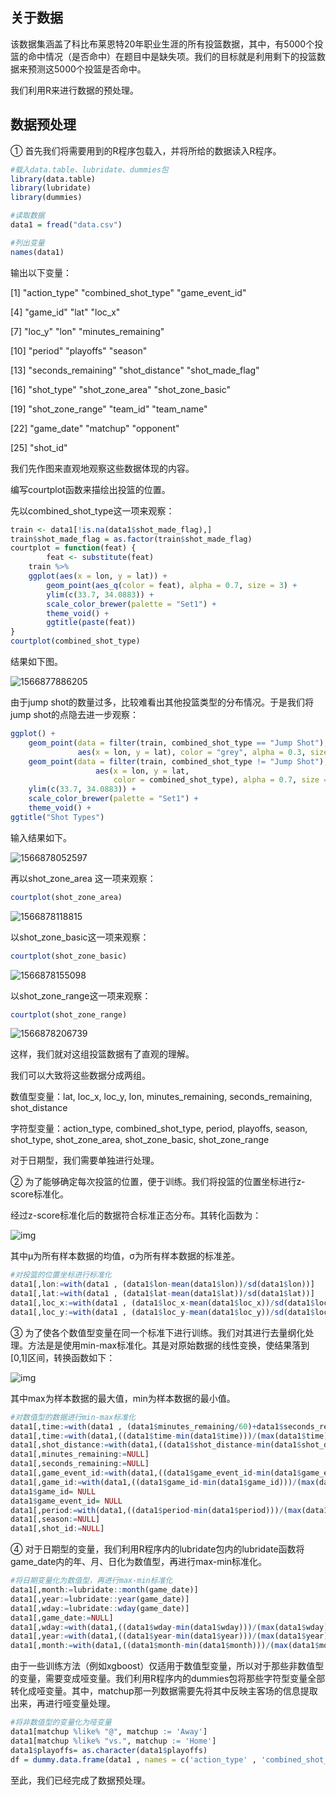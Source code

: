 ## 关于数据

该数据集涵盖了科比布莱恩特20年职业生涯的所有投篮数据，其中，有5000个投篮的命中情况（是否命中）在题目中是缺失项。我们的目标就是利用剩下的投篮数据来预测这5000个投篮是否命中。

我们利用R来进行数据的预处理。

## 数据预处理

① 首先我们将需要用到的R程序包载入，并将所给的数据读入R程序。

``` R
#载入data.table、lubridate、dummies包
library(data.table)
library(lubridate)
library(dummies)
```

```R
#读取数据
data1 = fread("data.csv")
```

```R
#列出变量
names(data1)
```

输出以下变量：

[1] "action_type"        "combined_shot_type" "game_event_id"     

 [4] "game_id"            "lat"                "loc_x"             

 [7] "loc_y"              "lon"                "minutes_remaining" 

[10] "period"             "playoffs"           "season"            

[13] "seconds_remaining"  "shot_distance"      "shot_made_flag"    

[16] "shot_type"          "shot_zone_area"     "shot_zone_basic"   

[19] "shot_zone_range"    "team_id"            "team_name"         

[22] "game_date"          "matchup"            "opponent"          

[25] "shot_id"



 我们先作图来直观地观察这些数据体现的内容。

编写courtplot函数来描绘出投篮的位置。

先以combined_shot_type这一项来观察：

```R
train <- data1[!is.na(data1$shot_made_flag),]
train$shot_made_flag = as.factor(train$shot_made_flag)
courtplot = function(feat) {
        feat <- substitute(feat)
    train %>% 
    ggplot(aes(x = lon, y = lat)) +
        geom_point(aes_q(color = feat), alpha = 0.7, size = 3) +
        ylim(c(33.7, 34.0883)) +
        scale_color_brewer(palette = "Set1") +
        theme_void() +
        ggtitle(paste(feat))
}
courtplot(combined_shot_type)
```

结果如下图。

![1566877886205](C:\Users\lenovo\AppData\Roaming\Typora\typora-user-images\1566877886205.png)

由于jump shot的数量过多，比较难看出其他投篮类型的分布情况。于是我们将jump shot的点隐去进一步观察：

```R
ggplot() +
    geom_point(data = filter(train, combined_shot_type == "Jump Shot"),
               aes(x = lon, y = lat), color = "grey", alpha = 0.3, size = 2) +
    geom_point(data = filter(train, combined_shot_type != "Jump Shot"),
                   aes(x = lon, y = lat, 
                       color = combined_shot_type), alpha = 0.7, size = 3) +
    ylim(c(33.7, 34.0883)) +
    scale_color_brewer(palette = "Set1") +
    theme_void() +
ggtitle("Shot Types")
```

输入结果如下。

![1566878052597](C:\Users\lenovo\AppData\Roaming\Typora\typora-user-images\1566878052597.png)

再以shot_zone_area 这一项来观察：

```R
courtplot(shot_zone_area)
```

![1566878118815](C:\Users\lenovo\AppData\Roaming\Typora\typora-user-images\1566878118815.png)

以shot_zone_basic这一项来观察：

```R
courtplot(shot_zone_basic)
```

![1566878155098](C:\Users\lenovo\AppData\Roaming\Typora\typora-user-images\1566878155098.png)

以shot_zone_range这一项来观察：

```R
courtplot(shot_zone_range)
```

![1566878206739](C:\Users\lenovo\AppData\Roaming\Typora\typora-user-images\1566878206739.png)

这样，我们就对这组投篮数据有了直观的理解。

我们可以大致将这些数据分成两组。

数值型变量：lat, loc_x, loc_y, lon, minutes_remaining, seconds_remaining, shot_distance

字符型变量：action_type, combined_shot_type, period, playoffs, season, shot_type, shot_zone_area, shot_zone_basic, shot_zone_range

对于日期型，我们需要单独进行处理。

② 为了能够确定每次投篮的位置，便于训练。我们将投篮的位置坐标进行z-score标准化。

经过z-score标准化后的数据符合标准正态分布。其转化函数为：

![img](file:///C:\Users\lenovo\AppData\Local\Temp\ksohtml8024\wps1.jpg) 

其中μ为所有样本数据的均值，σ为所有样本数据的标准差。

```R
#对投篮的位置坐标进行标准化
data1[,lon:=with(data1 , (data1$lon-mean(data1$lon))/sd(data1$lon))]
data1[,lat:=with(data1 , (data1$lat-mean(data1$lat))/sd(data1$lat))]
data1[,loc_x:=with(data1 , (data1$loc_x-mean(data1$loc_x))/sd(data1$loc_x))]
data1[,loc_y:=with(data1 , (data1$loc_y-mean(data1$loc_y))/sd(data1$loc_y))]
```



③ 为了使各个数值型变量在同一个标准下进行训练。我们对其进行去量纲化处理。方法是是使用min-max标准化。其是对原始数据的线性变换，使结果落到[0,1]区间，转换函数如下：

![img](file:///C:\Users\lenovo\AppData\Local\Temp\ksohtml8024\wps2.jpg) 

其中max为样本数据的最大值，min为样本数据的最小值。

```R
#对数值型的数据进行min-max标准化
data1[,time:=with(data1 , (data1$minutes_remaining/60)+data1$seconds_remaining)]
data1[,time:=with(data1,((data1$time-min(data1$time)))/(max(data1$time)-min(data1$time)))]
data1[,shot_distance:=with(data1,((data1$shot_distance-min(data1$shot_distance)))/(max(data1$shot_distance)-min(data1$shot_distance)))]
data1[,minutes_remaining:=NULL]
data1[,seconds_remaining:=NULL]
data1[,game_event_id:=with(data1,((data1$game_event_id-min(data1$game_event_id)))/(max(data1$game_event_id)-min(data1$game_event_id)))]
data1[,game_id:=with(data1,((data1$game_id-min(data1$game_id)))/(max(data1$game_id)-min(data1$game_id)))]
data1$game_id= NULL
data1$game_event_id= NULL
data1[,period:=with(data1,((data1$period-min(data1$period)))/(max(data1$period)-min(data1$period)))]
data1[,season:=NULL]
data1[,shot_id:=NULL]
```

④ 对于日期型的变量，我们利用R程序内的lubridate包内的lubridate函数将game_date内的年、月、日化为数值型，再进行max-min标准化。

```R
#将日期变量化为数值型，再进行max-min标准化
data1[,month:=lubridate::month(game_date)]
data1[,year:=lubridate::year(game_date)]
data1[,wday:=lubridate::wday(game_date)]
data1[,game_date:=NULL]
data1[,wday:=with(data1,((data1$wday-min(data1$wday)))/(max(data1$wday)-min(data1$wday)))]
data1[,year:=with(data1,((data1$year-min(data1$year)))/(max(data1$year)-min(data1$year)))]
data1[,month:=with(data1,((data1$month-min(data1$month)))/(max(data1$month)-min(data1$month)))]
```

 由于一些训练方法（例如xgboost）仅适用于数值型变量，所以对于那些非数值型的变量，需要变成哑变量。我们利用R程序内的dummies包将那些字符型变量全部转化成哑变量。其中，matchup那一列数据需要先将其中反映主客场的信息提取出来，再进行哑变量处理。

```R
#将非数值型的变量化为哑变量
data1[matchup %like% "@", matchup := 'Away']
data1[matchup %like% "vs.", matchup := 'Home']
data1$playoffs= as.character(data1$playoffs)
df = dummy.data.frame(data1 , names = c('action_type' , 'combined_shot_type' , 'shot_type' , 'shot_zone_area' ,'playoffs' , 'shot_zone_basic' , 'shot_zone_range' , 'matchup' , 'opponent') , sep='_')
```

至此，我们已经完成了数据预处理。